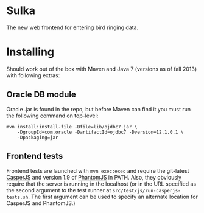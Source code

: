 Sulka
=====

The new web frontend for entering bird ringing data.

Installing
==========
Should work out of the box with Maven and Java 7 (versions as of fall 2013) with following extras:

Oracle DB module
----------------
Oracle .jar is found in the repo, but before Maven can find it you must run the following command on top-level:

    mvn install:install-file -Dfile=lib/ojdbc7.jar \
    	-DgroupId=com.oracle -DartifactId=ojdbc7 -Dversion=12.1.0.1 \
    	-Dpackaging=jar

Frontend tests
--------------
Frontend tests are launched with ```mvn exec:exec``` and require the git-latest [CasperJS](http://casperjs.org/) and 
version 1.9 of [PhantomJS](http://phantomjs.org/) in PATH. Also, they obviously require that the server is running in
the localhost (or in the URL specified as the second argument to the test runner at
```src/test/js/run-casperjs-tests.sh```. The first argument can be used to specify an alternate location for CasperJS 
and PhantomJS.)
